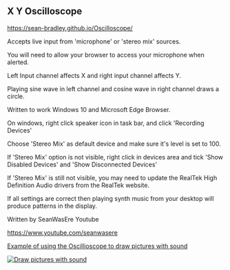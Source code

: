 ## X Y Oscilloscope

https://sean-bradley.github.io/Oscilloscope/

Accepts live input from 'microphone' or 'stereo mix' sources.

You will need to allow your browser to access your microphone when alerted.

Left Input channel affects X and right input channel affects Y.

Playing sine wave in left channel and cosine wave in right channel draws a circle.

Written to work Windows 10 and Microsoft Edge Browser.

On windows, right click speaker icon in task bar, and click 'Recording Devices'

Choose 'Stereo Mix' as default device and make sure it's level is set to 100.

If 'Stereo Mix' option is not visible, right click in devices area and tick 'Show Disabled Devices' and 'Show Disconnected Devices'

If 'Stereo Mix' is still not visible, you may need to update the RealTek High Definition Audio drivers from the RealTek website.

If all settings are correct then playing synth music from your desktop will produce patterns in the display.

Written by SeanWasEre Youtube

https://www.youtube.com/seanwasere


[Example of using the Oscillioscope to draw pictures with sound](https://www.youtube.com/watch?v=JrOP-RJ5p1I)

[![Draw pictures with sound](https://img.youtube.com/vi/JrOP-RJ5p1I/0.jpg)](https://www.youtube.com/watch?v=JrOP-RJ5p1I) 
